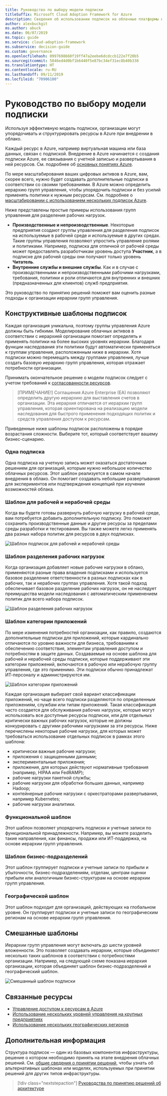 ```yaml
---
title: Руководство по выбору модели подписки
titleSuffix: Microsoft Cloud Adoption Framework for Azure
description: Сведения об использовании подписок на облачные платформы как основной службы при миграции в Azure.
author: alexbuckgit
ms.author: abuck
ms.date: 06/07/2019
ms.topic: guide
ms.service: cloud-adoption-framework
ms.subservice: decision-guide
ms.custom: governance
ms.openlocfilehash: 0997698660f19ff47a2eebe6dcdccb122e7f20b5
ms.sourcegitcommit: 5846ed4d0bf1b6440f5e87bc34ef31ec8b40b338
ms.translationtype: HT
ms.contentlocale: ru-RU
ms.lasthandoff: 09/11/2019
ms.locfileid: "70906100"
---
```

# <a name="subscription-decision-guide"></a>Руководство по выбору модели подписки

Используя эффективную модель подписки, организации могут упорядочивать и структурировать ресурсы в Azure при внедрении в облако.

Каждый ресурс в Azure, например виртуальная машина или база данных, связан с подпиской. Внедрение в Azure начинается с создания подписки Azure, ее связывания с учетной записью и развертывания в ней ресурсов. См. подробнее об [основных понятиях Azure](../../ready/considerations/fundamental-concepts.md).

По мере масштабирования ваших цифровых активов в Azure, вам, скорее всего, нужно будет создавать дополнительные подписки в соответствии со своими требованиями. В Azure можно определить иерархию групп управления, чтобы упорядочить подписки и без усилий применять политики к нужным ресурсам. См. подробнее о [масштабировании с использованием нескольких подписок Azure](../../ready/considerations/scaling-subscriptions.md).

Ниже представлены простые примеры использования групп управления для разделения рабочих нагрузок.

- **Производственные и непроизводственные**. Некоторые предприятия создают группы управления для разделения подписок на используемые в рабочей среде и используемые в других средах. Такие группы управления позволяют упростить управление ролями и политиками. Например, подписка для отличной от рабочей среды может предоставлять разработчикам уровень доступа **Участник**, а в подписке для рабочей среды они получают только уровень **Читатель**.
- **Внутренние службы и внешние службы**. Как и в случае с производственными и непроизводственными рабочими нагрузками, требования, политики и роли отличаются для внутренних и внешних (предназначенных для клиентов) служб предприятия.

Это руководство по принятию решений поможет вам оценить разные подходы к организации иерархии групп управления.

## <a name="subscription-design-patterns"></a>Конструктивные шаблоны подписок

Каждая организация уникальна, поэтому группы управления Azure должны быть гибкими. Моделирование облачных активов в соответствии с иерархией организации помогает определять и применять политики на более высоких уровнях иерархии. Благодаря функции наследования эти политики будут автоматически применяться к группам управления, расположенным ниже в иерархии. Хотя подписки можно перемещать между группами управления, лучше создать базовую иерархию групп управления, которая отражает потребности организации.

Принимать окончательное решение о модели подписок следует с учетом требований к [согласованности ресурсов](../resource-consistency/index.md).

> [ПРИМЕЧАНИЕ!] Соглашения Azure Enterprise (EA) позволяют определить другую иерархию для выставления счетов в организации. Эта иерархия отличается от иерархии групп управления, которая ориентирована на реализацию модели наследования для быстрого применения подходящих политик и средств управления доступом к ресурсам.

Приведенные ниже шаблоны подписок расположены в порядке возрастания сложности. Выберите тот, который соответствует вашему бизнес-сценарию.

### <a name="single-subscription"></a>Одна подписка

Одна подписка на учетную запись может оказаться достаточным решением для организаций, которым нужно небольшое количество облачных ресурсов. Этот шаблон реализуется в самом начале внедрения в облако. Он помогает создавать небольшие развертывания для экспериментов или подтверждения концепций при изучении возможностей облака.

### <a name="production-and-nonproduction-pattern"></a>Шаблон для рабочей и нерабочей среды

Когда вы будете готовы развернуть рабочую нагрузку в рабочей среде, вам потребуется добавить дополнительную подписку. Это поможет сохранить производственные данные и другие ресурсы за пределами среды разработки и тестирования. Вы также можете легко применять два разных набора политик для ресурсов в двух подписках.

![Шаблон подписок для рабочей и нерабочей среды](../../_images/ready/basic-subscription-model.png)

### <a name="workload-separation-pattern"></a>Шаблон разделения рабочих нагрузок

Когда организация добавляет новые рабочие нагрузки в облако, применяются разные права владения подписками и используется базовое разделение ответственности в разных подписках как в рабочих, так и нерабочих группах управления. Хотя такой подход обеспечивает базовое разделение рабочих нагрузок, он не наследует преимущества модели наследования с автоматическим применением политик для всего набора подписок.

![Шаблон разделения рабочих нагрузок](../../_images/ready/management-group-hierarchy.png)

### <a name="application-category-pattern"></a>Шаблон категории приложений

По мере изменения потребностей организации, как правило, создаются дополнительные подписки для приложений, которые кардинально отличаются по уровню важности для бизнеса, требованиям к обеспечению соответствия, элементам управления доступом и потребностям в защите данных. Создаваемые на основе шаблона для рабочей и нерабочей среды подписки, которые поддерживают эти категории приложений, включаются в рабочую или нерабочую группу управления, где это применимо. Эти подписки обычно принадлежат ИТ-персоналу и администрируются им.

![Шаблон категории приложений](../../_images/infra-subscriptions/application.png)

Каждая организация выбирает свой вариант классификации приложений, но чаще всего подписки разделяются по определенным приложениям, службам или типам приложений. Такая классификация часто создается для обслуживания рабочих нагрузок, которые могут использовать все доступные ресурсы подписки, или для отдельных критически важных рабочих нагрузок, которые не должны конкурировать с другими рабочими нагрузками за эти ресурсы. Ниже перечислены некоторые рабочие нагрузки, для которых может требоваться использование отдельных подписок в рамках этого шаблона:

- критически важные рабочие нагрузки;
- приложения с защищенными данными;
- экспериментальные приложения;
- приложения, для которых действуют нормативные требования (например, HIPAA или FedRAMP);
- рабочие нагрузки пакетной службы;
- рабочие нагрузки для обработки больших данных, например Hadoop;
- контейнерные рабочие нагрузки с оркестраторами развертывания, например Kubernetes;
- рабочие нагрузки аналитики.

### <a name="functional-pattern"></a>Функциональной шаблон

Этот шаблон позволяет упорядочить подписки и учетные записи по функциональной принадлежности. Например, вы можете разделить такие направления, как финансы, продажи или ИТ-поддержка, на основе иерархии групп управления.

### <a name="business-unit-pattern"></a>Шаблон бизнес-подразделений

Этот шаблон группирует подписки и учетные записи по прибыли и убыточности, бизнес-подразделениям, отделам, центрам оценки прибыли или аналогичным бизнес-структурам на основе иерархии групп управления.

### <a name="geographic-pattern"></a>Географической шаблон

Этот шаблон подходит для организаций, действующих на глобальном уровне. Он группирует подписки и учетные записи по географическим регионам на основе иерархии групп управления.

## <a name="mixed-patterns"></a>Смешанные шаблоны

Иерархии групп управления могут включать до шести уровней вложенности. Это позволяет создавать иерархии, которые объединяют несколько таких шаблонов в соответствии с потребностями организации. Например, на следующей схеме показана иерархия организации, которая объединяет шаблон бизнес-подразделений и географический шаблон.

![Смешанный шаблон подписки](../../_images/infra-subscriptions/mixed.png)

## <a name="related-resources"></a>Связанные ресурсы

- [Управление доступом к ресурсам в Azure](../../governance/resource-consistency/azure-resource-access.md)
- [Использование нескольких уровней управления на крупных предприятиях](/azure/architecture/cloud-adoption/governance/journeys/large-enterprise/multiple-layers-of-governance)
- [Использование нескольких географических регионов](/azure/architecture/cloud-adoption/migrate/expanded-scope/multiple-regions)

## <a name="next-steps"></a>Дополнительная информация

Структура подписок — один из базовых компонентов инфраструктуры, решение о котором необходимо принять на этапе внедрения облачных решений. См. [общие сведения о принятии решений](../index.md), чтобы узнать об альтернативных шаблонах или моделях, используемых при принятии решений для других типов инфраструктуры.

> [!div class="nextstepaction"]
> [Руководства по принятию решений об архитектуре](../index.md)
